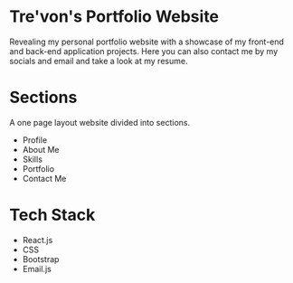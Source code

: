 # Tre'von's Portfolio Website
Revealing my personal portfolio website with a showcase of my front-end and back-end application projects.
Here you can also contact me by my socials and email and take a look at my resume. 


# Sections
A one page layout website divided into sections.

- Profile 
- About Me
- Skills
- Portfolio
- Contact Me

# Tech Stack 
 
- React.js
- CSS
- Bootstrap
- Email.js










